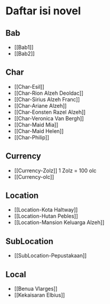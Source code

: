 # Daftar isi novel

## Bab
- [[Bab1]]
- [[Bab2]]

## Char
- [[Char-Esil]]
- [[Char-Rion Alzeh Deoldac]]
- [[Char-Sirius Alzeh Franc]]
- [[Char-Ariane Alzeh]]
- [[Char-Eonsten Razel Alzeh]]
- [[Char-Veronica Van Bergh]]
- [[Char-Maid Mia]]
- [[Char-Maid Helen]]
- [[Char-Philip]]

## Currency
- [[Currency-Zolz]] 1 Zolz = 100 olc
- [[Currency-olc]] 

## Location
- [[Location-Kota Haltway]]
- [[Location-Hutan Pebles]]
- [[Location-Mansion Keluarga Alzeh]]

## SubLocation
- [[SubLocation-Pepustakaan]]

## Local
- [[Benua Vlarges]]
- [[Kekaisaran Elbius]]
